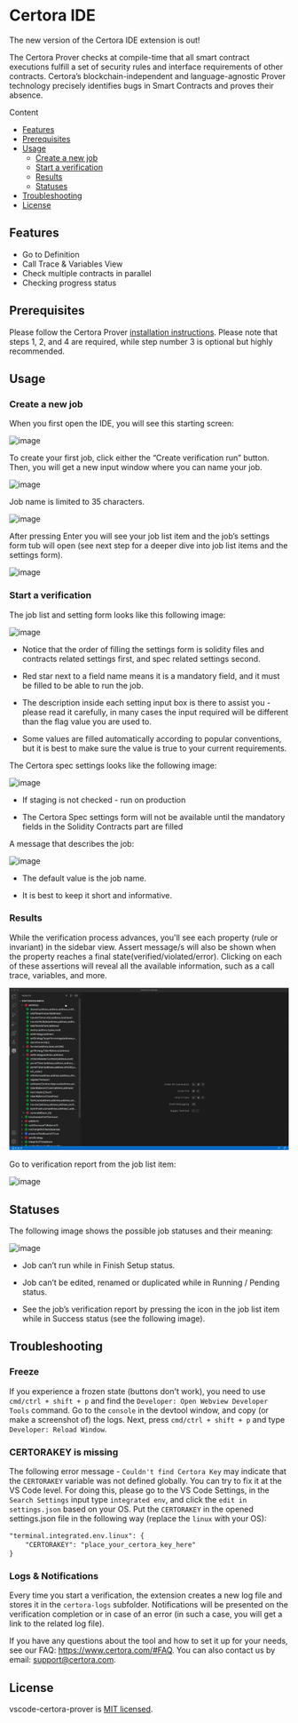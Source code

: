 # Certora IDE

The new version of the Certora IDE extension is out!

The Certora Prover checks at compile-time that all smart contract executions fulfill a set of security rules and interface requirements of other contracts. Certora’s blockchain-independent and language-agnostic Prover technology precisely identifies bugs in Smart Contracts and proves their absence.


Content

- [Features](#features)
- [Prerequisites](#prerequisites)
- [Usage](#usage)
  - [Create a new job](#create-a-new-job)
  - [Start a verification](#start-a-verification)
  - [Results](#results)
  - [Statuses](#statuses)
- [Troubleshooting](#troubleshooting)
- [License](#license)

## Features

- Go to Definition
- Call Trace & Variables View
- Check multiple contracts in parallel
- Checking progress status

## Prerequisites

Please follow the Certora Prover [installation instructions](https://certora.atlassian.net/wiki/spaces/CPD/pages/7274497/Installation+of+Certora+Prover).  Please note that steps 1, 2, and 4 are required, while step number 3 is optional but highly recommended.

## Usage

### Create a new job

When you first open the IDE, you will see this starting screen:

![image](https://user-images.githubusercontent.com/101042618/203574085-3fc6dd36-6298-4c28-9591-59277ab93a3f.png)

To create your first job, click either the “Create verification run” button. Then, you will get a new input window where you can name your job.

![image](https://user-images.githubusercontent.com/101042618/203574167-116485cc-ffcc-48e5-b1cc-0e2bc2a2840b.png)

Job name is limited to 35 characters.

![image](https://user-images.githubusercontent.com/101042618/203574292-fdec5bf2-b2f0-4741-9e08-5b4952c8a915.png)

After pressing Enter you will see your job list item and the job’s settings form tub will open (see next step for a deeper dive into job list items and the settings form).

![image](https://user-images.githubusercontent.com/101042618/203574324-03d52268-3c4b-40b1-915c-6af23e9189d1.png)



### Start a verification

The job list and setting form looks like this following image:

![image](https://user-images.githubusercontent.com/101042618/203574517-ea48ecce-56b0-4ea7-94a6-77485fa5fdbe.png)

* Notice that the order of filling the settings form is solidity files and contracts related settings first, and spec related settings second.

* Red star next to a field name means it is a mandatory field, and it must be filled to be able to run the job.

* The description inside each setting input box is there to assist you - please read it carefully, in many cases the input required will be different than the flag value you are used to.

* Some values are filled automatically according to popular conventions, but it is best to make sure the value is true to your current requirements.

The Certora spec settings looks like the following image:

![image](https://user-images.githubusercontent.com/101042618/203575021-ba39433b-58e2-4ae5-85e7-a50b16ff70d4.png)

* If staging is not checked - run on production

* The Certora Spec settings form will not be available until the mandatory fields in the Solidity Contracts part are filled

A message that describes the job:

![image](https://user-images.githubusercontent.com/101042618/203575303-a7bae547-dcc4-4fff-8378-a382d9e58262.png)

* The default value is the job name. 

* It is best to keep it short and informative.


### Results

While the verification process advances, you'll see each property (rule or invariant) in the sidebar view. Assert message/s will also be shown when the property reaches a final state(verified/violated/error). Clicking on each of these assertions will reveal all the available information, such as a call trace, variables, and more.

![go-to-code](assets/go-to-code.gif)

Go to verification report from the job list item:

![image](https://user-images.githubusercontent.com/101042618/203575476-264a610a-87cd-4adf-94e5-45c54531b7bb.png)


## Statuses

The following image shows the possible job statuses and their meaning:

![image](https://user-images.githubusercontent.com/101042618/203576203-c9de1cba-47fb-45ab-b7bb-2d07a595a01d.png)

* Job can’t run while in Finish Setup status. 

* Job can’t be edited, renamed or duplicated while in Running / Pending status.

* See the job’s verification report by pressing the icon in the job list item while in Success status (see the following image).


## Troubleshooting

### Freeze

If you experience a frozen state (buttons don't work), you need to use `cmd/ctrl + shift + p` and find the `Developer: Open Webview Developer Tools` command. Go to the `console` in the devtool window, and copy (or make a screenshot of) the logs. Next, press `cmd/ctrl + shift + p` and type `Developer: Reload Window`.

### CERTORAKEY is missing

The following error message - `Couldn't find Certora Key` may indicate that the `CERTORAKEY` variable was not defined globally. You can try to fix it at the VS Code level. For doing this, please go to the VS Code Settings, in the `Search Settings` input type `integrated env`, and click the `edit in settings.json` based on your OS. Put the `CERTORAKEY` in the opened settings.json file in the following way (replace the `linux` with your OS):
```
"terminal.integrated.env.linux": {
    "CERTORAKEY": "place_your_certora_key_here"
}
```

### Logs & Notifications

Every time you start a verification, the extension creates a new log file and stores it in the `certora-logs` subfolder. Notifications will be presented on the verification completion or in case of an error (in such a case, you will get a link to the related log file).

If you have any questions about the tool and how to set it up for your needs, see our FAQ: https://www.certora.com/#FAQ.
You can also contact us by email: [support@certora.com](support@certora.com).


## License

vscode-certora-prover is [MIT licensed](LICENSE).
